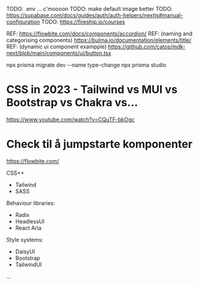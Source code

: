 TODO: .env ... c'moooon
TODO: make default image better
TODO: https://supabase.com/docs/guides/auth/auth-helpers/nextjs#manual-configuration
TODO: https://fireship.io/courses

REF: https://flowbite.com/docs/components/accordion/
REF: (naming and categorising components) https://bulma.io/documentation/elements/title/
REF: (dynamic ui component exampple) https://github.com/catos/mdk-next/blob/main/components/ui/button.tsx

npx prisma migrate dev --name type-change
npx prisma studio

# CSS in 2023 - Tailwind vs MUI vs Bootstrap vs Chakra vs...

https://www.youtube.com/watch?v=CQuTF-bkOgc

# Check til å jumpstarte komponenter

https://flowbite.com/

CSS++

- Tailwind
- SASS

Behaviour libraries:

- Radix
- HeadlessUI
- React Aria

Style systems:

- DaisyUI
- Bootstrap
- TailwindUI

...
